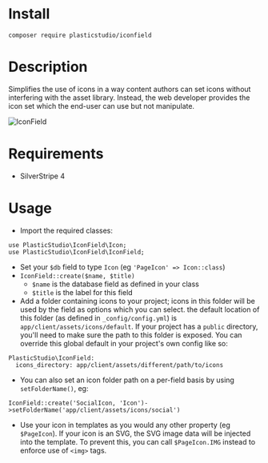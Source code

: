 # Install

`composer require plasticstudio/iconfield`

# Description

Simplifies the use of icons in a way content authors can set icons without interfering with the asset library. Instead, the web developer provides the icon set which the end-user can use but not manipulate.

![IconField](https://raw.githubusercontent.com/jaedb/IconField/master/screenshot.jpg)

# Requirements

- SilverStripe 4

# Usage

- Import the required classes:

```
use PlasticStudio\IconField\Icon;
use PlasticStudio\IconField\IconField;
```

- Set your `$db` field to type `Icon` (eg `'PageIcon' => Icon::class`)
- `IconField::create($name, $title)`
  - `$name` is the database field as defined in your class
  - `$title` is the label for this field
- Add a folder containing icons to your project; icons in this folder will be used by the field as options which you can select. the default location of this folder (as defined in `_config/config.yml`) is `app/client/assets/icons/default`. If your project has a `public` directory, you'll need to make sure the path to this folder is exposed. You can override this global default in your project's own config like so:

```
PlasticStudio\IconField:
  icons_directory: app/client/assets/different/path/to/icons
```

- You can also set an icon folder path on a per-field basis by using `setFolderName()`, eg:

```
IconField::create('SocialIcon, 'Icon')->setFolderName('app/client/assets/icons/social')
```

- Use your icon in templates as you would any other property (eg `$PageIcon`). If your icon is an SVG, the SVG image data will be injected into the template. To prevent this, you can call `$PageIcon.IMG` instead to enforce use of `<img>` tags.
